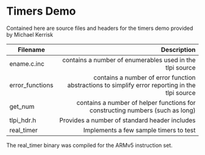 Timers Demo
===========

Contained here are source files and headers for the timers demo provided by Michael Kerrisk

| Filename      | Description |
----------------|------------:|
ename.c.inc     | contains a number of enumerables used in the tlpi source |
error_functions | contains a number of error function abstractions to simplify error reporting in the tlpi source |
get_num         | contains a number of helper functions for constructing numbers (such as long) |
tlpi_hdr.h      | Provides a number of standard header includes |
real_timer      | Implements a few sample timers to test |

The real_timer binary was compiled for the ARMv5 instruction set.
